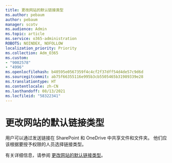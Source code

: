 ```yaml
---
title: 更改网站的默认链接类型
ms.author: pebaum
author: pebaum
manager: scotv
ms.audience: Admin
ms.topic: article
ms.service: o365-administration
ROBOTS: NOINDEX, NOFOLLOW
localization_priority: Priority
ms.collection: Adm_O365
ms.custom:
- "9002578"
- "4996"
ms.openlocfilehash: b40595e0567359f4c4cf2f37dff54d4de57c9d6d
ms.sourcegitcommit: ab75f66355116e995b3cb5505465b31989339e28
ms.translationtype: HT
ms.contentlocale: zh-CN
ms.lasthandoff: 08/13/2021
ms.locfileid: "58322341"
---
```

# <a name="change-the-default-link-type-for-a-site"></a>更改网站的默认链接类型

用户可以通过发送链接在 SharePoint 和 OneDrive 中共享文件和文件夹。 他们应该根据要授予权限的人员选择链接类型。

有关详细信息，请参阅 [更改网站的默认链接类型](https://docs.microsoft.com/sharepoint/change-default-sharing-link)。
